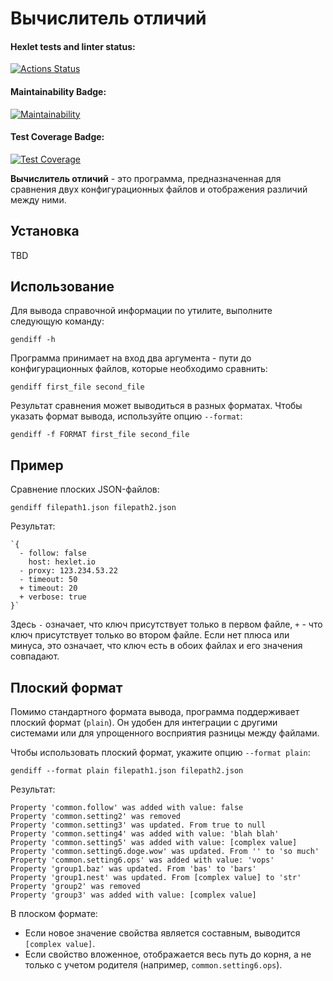 
# Вычислитель отличий

#### Hexlet tests and linter status:
[![Actions Status](https://github.com/eleron96/python-project-50/workflows/hexlet-check/badge.svg)](https://github.com/eleron96/python-project-50/actions)
#### Maintainability Badge:
[![Maintainability](https://api.codeclimate.com/v1/badges/ae82db826b8a6d6f28f6/maintainability)](https://codeclimate.com/github/eleron96/python-project-50/maintainability)
#### Test Coverage Badge:
[![Test Coverage](https://api.codeclimate.com/v1/badges/ae82db826b8a6d6f28f6/test_coverage)](https://codeclimate.com/github/eleron96/python-project-50/test_coverage)

**Вычислитель отличий** - это программа, предназначенная для сравнения двух конфигурационных файлов и отображения различий между ними.

## Установка

TBD

## Использование

Для вывода справочной информации по утилите, выполните следующую команду:

`gendiff -h` 

Программа принимает на вход два аргумента - пути до конфигурационных файлов, которые необходимо сравнить:

`gendiff first_file second_file` 

Результат сравнения может выводиться в разных форматах. Чтобы указать формат вывода, используйте опцию `--format`:

`gendiff -f FORMAT first_file second_file` 

## Пример

Сравнение плоских JSON-файлов:

`gendiff filepath1.json filepath2.json` 

Результат:

    `{
      - follow: false
        host: hexlet.io
      - proxy: 123.234.53.22
      - timeout: 50
      + timeout: 20
      + verbose: true
    }` 

Здесь `-` означает, что ключ присутствует только в первом файле, `+` - что ключ присутствует только во втором файле. Если нет плюса или минуса, это означает, что ключ есть в обоих файлах и его значения совпадают.


## Плоский формат

Помимо стандартного формата вывода, программа поддерживает плоский формат (`plain`). Он удобен для интеграции с другими системами или для упрощенного восприятия разницы между файлами.

Чтобы использовать плоский формат, укажите опцию `--format plain`:

`gendiff --format plain filepath1.json filepath2.json` 

Результат:

    Property 'common.follow' was added with value: false
    Property 'common.setting2' was removed
    Property 'common.setting3' was updated. From true to null
    Property 'common.setting4' was added with value: 'blah blah'
    Property 'common.setting5' was added with value: [complex value]
    Property 'common.setting6.doge.wow' was updated. From '' to 'so much'
    Property 'common.setting6.ops' was added with value: 'vops'
    Property 'group1.baz' was updated. From 'bas' to 'bars'
    Property 'group1.nest' was updated. From [complex value] to 'str'
    Property 'group2' was removed
    Property 'group3' was added with value: [complex value]

В плоском формате:

-   Если новое значение свойства является составным, выводится `[complex value]`.
-   Если свойство вложенное, отображается весь путь до корня, а не только с учетом родителя (например, `common.setting6.ops`).
